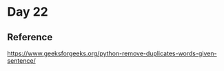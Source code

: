 # Day 22 
## Reference 
https://www.geeksforgeeks.org/python-remove-duplicates-words-given-sentence/
